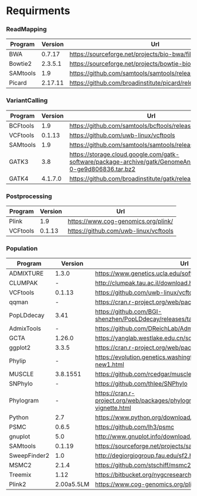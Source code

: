 # Requirments

### ReadMapping



| Program | Version | Url |
| --- | --- | --- |
| BWA | 0.7.17 | https://sourceforge.net/projects/bio-bwa/files/ |
| Bowtie2 | 2.3.5.1 | https://sourceforge.net/projects/bowtie-bio/files/bowtie2/ |
| SAMtools | 1.9 | https://github.com/samtools/samtools/releases/tag/1.9 |
| Picard | 2.17.11 | https://github.com/broadinstitute/picard/releases/tag/2.17.11 |

### VariantCalling



| Program | Version | Url |
| --- | --- | --- |
| BCFtools | 1.9 | https://github.com/samtools/bcftools/releases/tag/1.9 |
| VCFtools | 0.1.13 | https://github.com/uwb-linux/vcftools |
| SAMtools | 1.9 | https://github.com/samtools/samtools/releases/tag/1.9 |
| GATK3 | 3.8 | https://storage.cloud.google.com/gatk-software/package-archive/gatk/GenomeAnalysisTK-3.8-0-ge9d806836.tar.bz2 |
| GATK4 | 4.1.7.0 | https://github.com/broadinstitute/gatk/releases/tag/4.1.7.0 |

### Postprocessing



| Program | Version | Url |
| --- | --- | --- |
| Plink | 1.9 | https://www.cog-genomics.org/plink/ |
| VCFtools | 0.1.13 | https://github.com/uwb-linux/vcftools |

### Population



| Program | Version | Url |
| --- | --- | --- |
| ADMIXTURE | 1.3.0 | https://www.genetics.ucla.edu/software/admixture |
| CLUMPAK | - | http://clumpak.tau.ac.il/download.html |
| VCFtools | 0.1.13 | https://github.com/uwb-linux/vcftools |
| qqman | - | https://cran.r-project.org/web/packages/qqman/index.html |
| PopLDdecay | 3.41 | https://github.com/BGI-shenzhen/PopLDdecay/releases/tag/v3.41 |
| AdmixTools | - | https://github.com/DReichLab/AdmixTools |
| GCTA | 1.26.0 | https://yanglab.westlake.edu.cn/software/gcta/#Download |
| ggplot2 | 3.3.5 | https://cran.r-project.org/web/packages/ggplot2/index.html |
| Phylip | - | https://evolution.genetics.washington.edu/phylip/getme-new1.html |
| MUSCLE | 3.8.1551 | https://github.com/rcedgar/muscle |
| SNPhylo | - | https://github.com/thlee/SNPhylo |
| Phylogram | - | https://cran.r-project.org/web/packages/phylogram/vignettes/phylogram-vignette.html |
| Python | 2.7 | https://www.python.org/download/releases/2.7/ |
| PSMC | 0.6.5 | https://github.com/lh3/psmc |
| gnuplot | 5.0 | http://www.gnuplot.info/download.html |
| SAMtools | 0.1.19 | https://sourceforge.net/projects/samtools/files/samtools/0.1.19/ |
| SweepFinder2 | 1.0 | http://degiorgiogroup.fau.edu/sf2.html |
| MSMC2 | 2.1.4 | https://github.com/stschiff/msmc2 |
| Treemix | 1.12 | https://bitbucket.org/nygcresearch/treemix/wiki/Home |
| Plink2 | 2.00a5.5LM | https://www.cog-genomics.org/plink/2.0/ |


